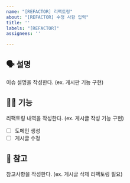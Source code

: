 ```yaml
---
name: "[REFACTOR] 리팩토링"
about: "[REFACTOR] 수정 사항 입력"
title: ''
labels: "[REFACTOR]"
assignees: ''

---
```


## 🗣️ 설명
이슈 설명을 작성한다. (ex. 게시판 기능 구현)

## 👨‍💻 기능
리팩토링 내역을 작성한다. (ex. 게시글 작성 기능 구현)
- [ ] 도메인 생성
- [ ] 게시글 수정

## 📖 참고
참고사항을 작성한다. (ex. 게시글 삭제 리팩토링 필요)
